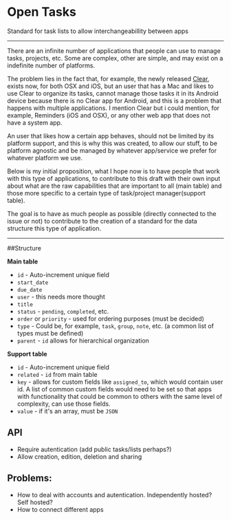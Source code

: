 Open Tasks
==========

Standard for task lists to allow interchangeabillity between apps

---

There are an infinite number of applications that people can use to manage tasks, projects, etc. Some are complex, other are simple, and may exist on a indefinite number of platforms.

The problem lies in the fact that, for example, the newly released [Clear](http://www.realmacsoftware.com/clear/), exists now, for both OSX and iOS, but an user that has a Mac and likes to use Clear to organize its tasks, cannot manage those tasks it in its Android device because there is no Clear app for Android, and this is a problem that happens with multiple applications. I mention Clear but i could mention, for example, Reminders (iOS and OSX), or any other web app that does not have a system app.

An user that likes how a certain app behaves, should not be limited by its platform support, and this is why this was created, to allow our stuff, to be platform agnostic and be managed by whatever app/service we prefer for whatever platform we use.

Below is my initial proposition, what I hope now is to have people that work with this type of applications, to contribute to this draft with their own input about what are the raw capabilities that are important to all (main table) and those more specific to a certain type of task/project manager(support table).

The goal is to have as much people as possible (directly connected to the issue or not) to contribute to the creation of a standard for the data structure this type of application.

---

##Structure

**Main table**

* `id` - Auto-increment unique field
* `start_date` 
* `due_date`
* `user` - this needs more thought
* `title` 
* `status` - `pending`, `completed`, etc.
* `order` or `priority` - used for ordering purposes (must be decided)
* `type` - Could be, for example, `task`, `group`, `note`, etc. (a common list of types must be defined)
* `parent` - `id` allows for hierarchical organization

**Support table**

* `id` - Auto-increment unique field
* `related` - `id` from main table
* `key` - allows for custom fields like `assigned_to`, which would contain user id. A list of common custom fields would need to be set so that apps with functionality that could be common to others with the same level of complexity, can use those fields.
* `value` - if it's an array, must be `JSON`


## API

* Require autentication (add public tasks/lists perhaps?)
* Allow creation, edition, deletion and sharing

## Problems:

* How to deal with accounts and autentication. Independently hosted? Self hosted? 
* How to connect different apps

